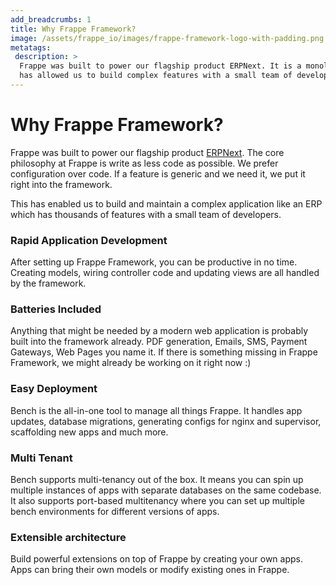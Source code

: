 ```yaml
---
add_breadcrumbs: 1
title: Why Frappe Framework?
image: /assets/frappe_io/images/frappe-framework-logo-with-padding.png
metatags:
 description: >
  Frappe was built to power our flagship product ERPNext. It is a monolith and
  has allowed us to build complex features with a small team of developers.
---
```


# Why Frappe Framework?

Frappe was built to power our flagship product [ERPNext](https://erpnext.com).
The core philosophy at Frappe is write as less code as possible. We prefer
configuration over code. If a feature is generic and we need it, we put it right
into the framework.

This has enabled us to build and maintain a complex application like an ERP
which has thousands of features with a small team of developers.

### Rapid Application Development

After setting up Frappe Framework, you can be productive in no time. Creating
models, wiring controller code and updating views are all handled by the
framework.

### Batteries Included

Anything that might be needed by a modern web application is probably built into
the framework already. PDF generation, Emails, SMS, Payment Gateways, Web Pages
you name it. If there is something missing in Frappe Framework, we might already
be working on it right now :)

### Easy Deployment

Bench is the all-in-one tool to manage all things Frappe. It handles app
updates, database migrations, generating configs for nginx and supervisor,
scaffolding new apps and much more.

### Multi Tenant

Bench supports multi-tenancy out of the box. It means you can spin up multiple
instances of apps with separate databases on the same codebase. It also supports
port-based multitenancy where you can set up multiple bench environments for
different versions of apps.

### Extensible architecture

Build powerful extensions on top of Frappe by creating your own apps. Apps can
bring their own models or modify existing ones in Frappe.
